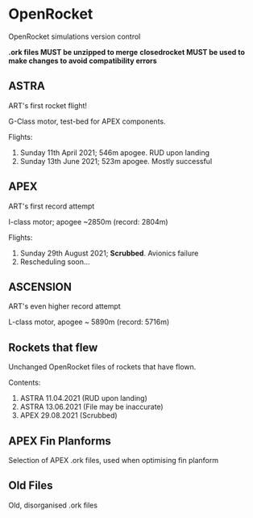 # OpenRocket
OpenRocket simulations version control

**.ork files MUST be unzipped to merge**
**closedrocket MUST be used to make changes to avoid compatibility errors**

## ASTRA
ART's first rocket flight!

G-Class motor, test-bed for APEX components.

Flights:
1) Sunday 11th April 2021; 546m apogee. RUD upon landing
2) Sunday 13th June 2021; 523m apogee. Mostly successful

## APEX
ART's first record attempt

I-class motor; apogee ~2850m (record: 2804m)

Flights:
1) Sunday 29th August 2021; **Scrubbed**. Avionics failure
2) Rescheduling soon...

## ASCENSION
ART's even higher record attempt

L-class motor, apogee ~ 5890m (record: 5716m)

## Rockets that flew
Unchanged OpenRocket files of rockets that have flown.

Contents:
1) ASTRA 11.04.2021 (RUD upon landing)
2) ASTRA 13.06.2021 (File may be inaccurate)
3) APEX 29.08.2021 (Scrubbed)

## APEX Fin Planforms
Selection of APEX .ork files, used when optimising fin planform

## Old Files
Old, disorganised .ork files
